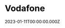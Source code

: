 ---
title: Vodafone
website: https://www.vodafone.com/
date: 2023-01-11T00:00:00.000Z
description:
ssg:
  - Nextjs
css:
  
cms:

category:
  - others
draft: false
---